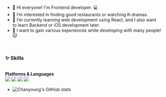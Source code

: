 - 👋 Hi everyone! I'm Frontend developer. 💻
- 👀 I’m interested in finding good restaurants or watching K-dramas.
- 🌱 I’m currently learning web development using React, and I also want to learn Backend or iOS development later.
- 💞️ I want to gain various experiences while developing with many people! 😽
<br>
  <h3>✨ Skills</h3>
<br>
  <b>Platforms & Languages</b>
<br> <img src="https://img.shields.io/badge/HTML-E34F26?style=flat-square&logo=HTML&logoColor=white"/>
<img src="https://img.shields.io/badge/CSS-1572B6?style=flat-square&logo=CSS&logoColor=white"/>
<img src="https://img.shields.io/badge/JS-F7DF1E?style=flat-square&logo=JS&logoColor=white"/>
<img src="https://img.shields.io/badge/React-61DAFB?style=flat-square&logo=React&logoColor=white"/>

- ![Chanyoung's GitHub stats](https://github-readme-stats.vercel.app/api?username=shroqkf&show_icons=true&theme=radical)
<!---
shroqkf/shroqkf is a ✨ special ✨ repository because its `README.md` (this file) appears on your GitHub profile.
You can click the Preview link to take a look at your changes.
--->
